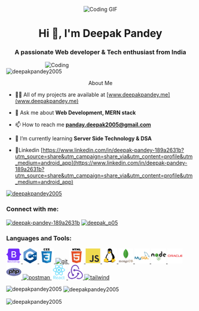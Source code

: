 <p align="center">
  <img alt="Coding GIF" width="900" height="275" src="https://media1.giphy.com/media/gCPvobhbCxitDmuBkM/giphy.gif?cid=6c09b9521vax1lwvh8poi82vzw7gm012y1uflu6gtlj53iyf&ep=v1_internal_gif_by_id&rid=giphy.gif&ct=g">
</p>
<h1 align="center">Hi 👋, I'm Deepak Pandey</h1>
<h3 align="center">A passionate Web developer & Tech enthusiast from India</h3>

<img align="right" alt="Coding" width="400" 
src="https://miro.medium.com/v2/resize:fit:1272/1*ZSVmWGcc1weENb0ShawWxw.gif">


<p align="left"> <img src="https://komarev.com/ghpvc/?username=deepakpandey2005&label=Profile%20views&color=0e75b6&style=flat" alt="deepakpandey2005" /> </p>

<p align="left">
  <p align="center">About Me</p>

- 👨‍💻 All of my projects are available at [www.deepakpandey.me](www.deepakpandey.me)

- 💬 Ask me about **Web Development, MERN stack**

- 📫 How to reach me **panday.deepak2005@gmail.com**
- 🌱 I’m currently learning **Server Side Technology & DSA**

- 🔗Linkedin [https://www.linkedin.com/in/deepak-pandey-189a2631b?utm_source=share&utm_campaign=share_via&utm_content=profile&utm_medium=android_app](https://www.linkedin.com/in/deepak-pandey-189a2631b?utm_source=share&utm_campaign=share_via&utm_content=profile&utm_medium=android_app)
</p>

<p align="left"> <a href="https://github.com/ryo-ma/github-profile-trophy"><img src="https://github-profile-trophy.vercel.app/?username=deepakpandey2005" alt="deepakpandey2005" /></a> </p>

<h3 align="left">Connect with me:</h3>
<p align="left">
<a href="https://linkedin.com/in/deepak-pandey-189a2631b" target="blank"><img align="center" src="https://raw.githubusercontent.com/rahuldkjain/github-profile-readme-generator/master/src/images/icons/Social/linked-in-alt.svg" alt="deepak-pandey-189a2631b" height="30" width="40" /></a>
<a href="https://www.leetcode.com/deepak_p05" target="blank"><img align="center" src="https://raw.githubusercontent.com/rahuldkjain/github-profile-readme-generator/master/src/images/icons/Social/leet-code.svg" alt="deepak_p05" height="30" width="40" /></a>
</p>

<h3 align="left">Languages and Tools:</h3>
<p align="left"> <a href="https://getbootstrap.com" target="_blank" rel="noreferrer"> <img src="https://raw.githubusercontent.com/devicons/devicon/master/icons/bootstrap/bootstrap-plain-wordmark.svg" alt="bootstrap" width="40" height="40"/> </a> <a href="https://www.w3schools.com/cpp/" target="_blank" rel="noreferrer"> <img src="https://raw.githubusercontent.com/devicons/devicon/master/icons/cplusplus/cplusplus-original.svg" alt="cplusplus" width="40" height="40"/> </a> <a href="https://www.w3schools.com/css/" target="_blank" rel="noreferrer"> <img src="https://raw.githubusercontent.com/devicons/devicon/master/icons/css3/css3-original-wordmark.svg" alt="css3" width="40" height="40"/> </a> <a href="https://git-scm.com/" target="_blank" rel="noreferrer"> <img src="https://www.vectorlogo.zone/logos/git-scm/git-scm-icon.svg" alt="git" width="40" height="40"/> </a> <a href="https://www.w3.org/html/" target="_blank" rel="noreferrer"> <img src="https://raw.githubusercontent.com/devicons/devicon/master/icons/html5/html5-original-wordmark.svg" alt="html5" width="40" height="40"/> </a> <a href="https://developer.mozilla.org/en-US/docs/Web/JavaScript" target="_blank" rel="noreferrer"> <img src="https://raw.githubusercontent.com/devicons/devicon/master/icons/javascript/javascript-original.svg" alt="javascript" width="40" height="40"/> </a> <a href="https://www.linux.org/" target="_blank" rel="noreferrer"> <img src="https://raw.githubusercontent.com/devicons/devicon/master/icons/linux/linux-original.svg" alt="linux" width="40" height="40"/> </a> <a href="https://www.mongodb.com/" target="_blank" rel="noreferrer"> <img src="https://raw.githubusercontent.com/devicons/devicon/master/icons/mongodb/mongodb-original-wordmark.svg" alt="mongodb" width="40" height="40"/> </a> <a href="https://www.mysql.com/" target="_blank" rel="noreferrer"> <img src="https://raw.githubusercontent.com/devicons/devicon/master/icons/mysql/mysql-original-wordmark.svg" alt="mysql" width="40" height="40"/> </a> <a href="https://nodejs.org" target="_blank" rel="noreferrer"> <img src="https://raw.githubusercontent.com/devicons/devicon/master/icons/nodejs/nodejs-original-wordmark.svg" alt="nodejs" width="40" height="40"/> </a> <a href="https://www.oracle.com/" target="_blank" rel="noreferrer"> <img src="https://raw.githubusercontent.com/devicons/devicon/master/icons/oracle/oracle-original.svg" alt="oracle" width="40" height="40"/> </a> <a href="https://www.php.net" target="_blank" rel="noreferrer"> <img src="https://raw.githubusercontent.com/devicons/devicon/master/icons/php/php-original.svg" alt="php" width="40" height="40"/> </a> <a href="https://postman.com" target="_blank" rel="noreferrer"> <img src="https://www.vectorlogo.zone/logos/getpostman/getpostman-icon.svg" alt="postman" width="40" height="40"/> </a> <a href="https://reactjs.org/" target="_blank" rel="noreferrer"> <img src="https://raw.githubusercontent.com/devicons/devicon/master/icons/react/react-original-wordmark.svg" alt="react" width="40" height="40"/> </a> <a href="https://redux.js.org" target="_blank" rel="noreferrer"> <img src="https://raw.githubusercontent.com/devicons/devicon/master/icons/redux/redux-original.svg" alt="redux" width="40" height="40"/> </a> <a href="https://tailwindcss.com/" target="_blank" rel="noreferrer"> <img src="https://www.vectorlogo.zone/logos/tailwindcss/tailwindcss-icon.svg" alt="tailwind" width="40" height="40"/> </a> </p>

<p><img align="left" src="https://github-readme-stats.vercel.app/api/top-langs?username=deepakpandey2005&show_icons=true&locale=en&layout=compact" alt="deepakpandey2005" /></p>

<p>&nbsp;<img align="center" src="https://github-readme-stats.vercel.app/api?username=deepakpandey2005&show_icons=true&locale=en" alt="deepakpandey2005" /></p>

<p><img align="center" src="https://github-readme-streak-stats.herokuapp.com/?user=deepakpandey2005&" alt="deepakpandey2005" /></p>
